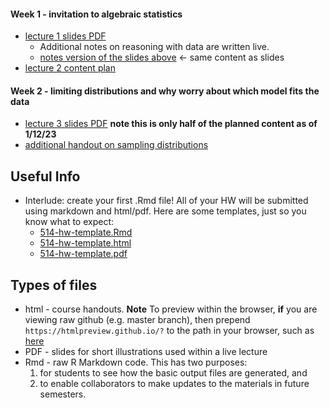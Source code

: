 #### Week 1 - invitation to algebraic statistics 

* [lecture 1 slides PDF](lecture1.pdf)
    * Additional notes on reasoning with data are written live. 
    * [notes version of the slides above](https://htmlpreview.github.io/?https://github.com/Sondzus/algstat561/blob/main/lecture1handout.html) $\leftarrow$ same content as slides
 * [lecture 2 content plan](https://htmlpreview.github.io/?https://github.com/Sondzus/algstat561/blob/main/lecture2.html)
    
#### Week 2 - limiting distributions and why worry about which model fits the data

* [lecture 3 slides PDF](lecture3.pdf) **note this is only half of the planned content as of 1/12/23**
* [additional handout on sampling distributions](https://htmlpreview.github.io/?https://github.com/Sondzus/algstat561/blob/main/lecture3-additionalhandout-563-SamplingDistributions.html)
    
 ## Useful Info 
    
* Interlude: create your first .Rmd file!   All of your HW will be submitted using markdown and html/pdf. Here are some templates, just so you know what to expect:
    * [514-hw-template.Rmd](https://github.com/Sondzus/StatsAnalytics/blob/master/514-hw-template.Rmd)
    * [514-hw-template.html](https://htmlpreview.github.io/?https://github.com/Sondzus/StatsAnalytics/blob/master/514-hw-template.html)
    * [514-hw-template.pdf](https://github.com/Sondzus/StatsAnalytics/blob/master/514-hw-template.pdf)



## Types of files

* html - course handouts. **Note** To preview within the browser, **if** you are viewing raw github (e.g. master branch), then  prepend `https://htmlpreview.github.io/?` to the path in your browser, such as [here](https://htmlpreview.github.io/?https://github.com/Sondzus/StatsAnalytics/blob/master/514-1.1-handout-DescriptiveStatistics.html) 
* PDF - slides for short illustrations used within a live lecture
* Rmd - raw R Markdown code. This has two purposes: 
	1) for students to see how the basic output files are generated, and 
	2) to enable collaborators to make updates to the materials in future semesters. 

